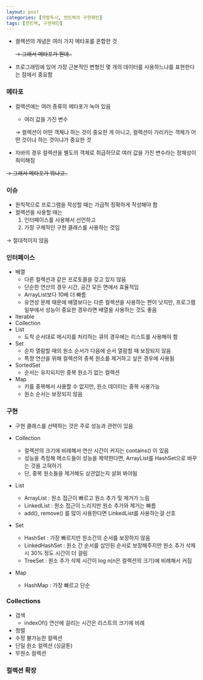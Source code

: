 ```yaml
---
layout: post
categories: [개발독서, 켄트벡의 구현패턴]
tags: [켄트벡, 구현패턴]
---
```

- 컬렉션의 개념은 여러 가지 메타포를 혼합한 것

  ~~→ 그래서 메타포가 뭔데..~~

- 프로그래밍에 있어 가장 근본적인 변형인 몇 개의 데이터를 사용하느냐를 표현한다는 점에서 중요함

### 메타포

- 컬렉션에는 여러 종류의 메타포가 녹아 있음
  - 여러 값을 가진 변수

  → 컬렉션이 어떤 객체냐 하는 것이 중요한 게 아니고, 컬렉션이 가리키는 객체가 어떤 것이냐 하는 것이냐가 중요한 것

- 자바의 경우 컬렉션을 별도의 객체로 취급하므로 여러 값을 가진 변수라는 정체성이 희미해짐

~~→ 그래서 메타포가 뭐냐고..~~

### 이슈

- 원칙적으로 프로그램을 작성할 때는 가급적 정확하게 작성해야 함
- 컬렉션을 사용할 때는
  1. 인터페이스를 사용해서 선언하고
  2. 가장 구체적인 구현 클래스를 사용하는 것임

→ 절대적이지 않음

### 인터페이스

- 배열
  - 다른 컬렉션과 같은 프로토콜을 갖고 있지 않음
  - 단순한 연산의 경우 시간, 공간 모든 면에서 효율적임
  - ArrayList보다 10배 더 빠름
  - 유연성 문제 때문에 배열보다는 다른 컬렉션을 사용하는 편이 낫지만, 프로그램 일부에서 성능이 중요한 경우라면 배열을 사용하는 것도 좋음
- Iterable
- Collection
- List
  - 도착 순서대로 메시지를 처리하는 큐의 경우에는 리스트를 사용해야 함
- Set
  - 순차 열람할 때의 원소 순서가 다음에 순서 열람할 때 보장되지 않음
  - 특정 연산을 위해 컬렉션의 중복 원소를 제거하고 싶은 경우에 사용됨
- SortedSet
  - 순서는 유지되지만 중복 원소가 없는 컬렉션
- Map
  - 키를 중복해서 사용할 수 없지만, 원소 데이터는 중복 사용가능
  - 원소 순서는 보장되지 않음

### 구현

- 구현 클래스를 선택하는 것은 주로 성능과 관련이 있음
- Collection
  - 컬렉션의 크기에 비례해서 연산 시간이 커지는 contains() 이 있음
  - 성능을 측정해 메소드들이 성능을 제약한다면, ArrayList를 HashSet으로 바꾸는 것을 고혀하기
  - 단, 중복 원소들을 제거해도 상관없는지 살펴 봐야됨
- List
  - ArrayList : 원소 접근이 빠르고 원소 추가 및 제거가 느림
  - LinkedList : 원소 접근이 느리지만 원소 추가와 제거는 빠름
  - add(), remove() 를 많이 사용한다면 LinkedList를 사용하는걸 선호

- Set
  - HashSet : 가장 빠르지만 원소간의 순서를 보장하지 않음
  - LinkedHashSet : 원소 간 순서를 삽인된 순서로 보장해주지만 원소 추가 삭제 시 30% 정도 시간이 더 걸림
  - TreeSet : 원소 추가 삭제 시간이 log n(n은 컬렉션의 크기)에 비례해서 커짐
- Map
  - HashMap : 가장 빠르고 단순

### Collections

- 검색
  - indexOf() 연산에 걸리는 시간은 리스트의 크기에 비례
- 정렬
- 수정 불가능한 컬렉션
- 단일 원소 컬렉션 (싱글톤)
- 무원소 컬렉션

### 컬렉션 확장
